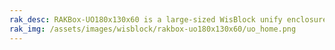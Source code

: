 ```yaml
---
rak_desc: RAKBox-UO180x130x60 is a large-sized WisBlock unify enclosure. It is an IP67-rated protection class that allows the unit to be used outdoors while protecting the internal components from dust and water.
rak_img: /assets/images/wisblock/rakbox-uo180x130x60/uo_home.png
---
```


<rk-redirect to="/Product-Categories/WisBlock/RAKBox-UO180x130x60/Overview/" />